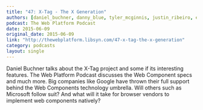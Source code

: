 ```yaml
---
title: "47: X-Tag - The X Generation"
authors: [daniel_buchner, danny_blue, tyler_mcginnis, justin_ribeiro, erik_isaksen ]
podcast: The Web Platform Podcast
date: 2015-06-09
original_date: 2015-06-09
link: "http://thewebplatform.libsyn.com/47-x-tag-the-x-generation"
category: podcasts
layout: single
---
```


Daniel Buchner talks about the X-Tag project and some if its interesting features. The Web Platform Podcast discusses the Web Component specs and much more. Big companies like Google have thrown their full support behind the Web Components technology umbrella. Will others such as Microsoft follow suit? And what will it take for browser vendors to implement web components natively?
